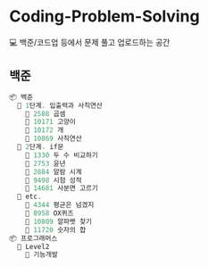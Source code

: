 # Coding-Problem-Solving

💻 백준/코드업 등에서 문제 풀고 업로드하는 공간

## 백준

```c
📦 백준
  📁 1단계. 입출력과 사칙연산
    📄 2588 곱셈
    📄 10171 고양이
    📄 10172 개
    📄 10869 사칙연산
  📁 2단계. if문
    📄 1330 두 수 비교하기
    📄 2753 윤년
    📄 2884 알람 시계
    📄 9498 시험 성적
    📄 14681 사분면 고르기
  📁 etc.
    📄 4344 평균은 넘겠지
    📄 8958 OX퀴즈
    📄 10809 알파벳 찾기
    📄 11720 숫자의 합
📦 프로그래머스
  📁 Level2
    📄 기능개발

```
